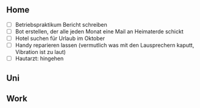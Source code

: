 ## Home
- [ ] Betriebspraktikum Bericht schreiben
- [ ] Bot erstellen, der alle jeden Monat eine Mail an Heimaterde schickt
- [ ] Hotel suchen für Urlaub im Oktober
- [ ] Handy reparieren lassen (vermutlich was mit den Lausprechern kaputt, Vibration ist zu laut)
- [ ] Hautarzt: hingehen

## Uni

## Work
